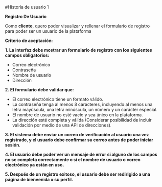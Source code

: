 #Historia de usuario 1

**Registro De Usuario**

Como **cliente**, quero poder visualizar y rellenar el formulario de registro para poder ser un usuario de la plataforma

**Criterio de aceptación:**

**1. La interfaz debe mostrar un formulario de registro con los siguientes campos obligatorios:**

   - Correo electrónico
   - Contraseña
   - Nombre de usuario
   - Dirección
        
**2. El formulario debe validar que:**

   - El correo electrónico tiene un formato válido.
   - La contraseña tenga al menos 8 caracteres, incluyendo al menos una letra mayúscula, una letra minúscula, un número y un carácter especial.
   - El nombre de usuario no esté vacío y sea único en la plataforma.
   - La dirección esté completa y válida (Considerar posibilidad de incluir validación por medio de una API de direcciones).
          
**3. El sistema debe enviar un correo de verificación al usuario una vez registrado, y el usuario debe confirmar su correo               antes de poder iniciar sesión.**

**4. El usuario debe poder ver un mensaje de error si alguno de los campos no se completa correctamente o si el nombre de usuario o correo electrónico ya están en uso.**

**5. Después de un registro exitoso, el usuario debe ser redirigido a una página de bienvenida o su perfil.**


